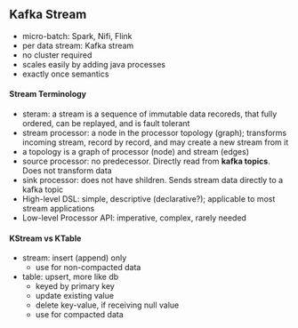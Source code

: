 ## Kafka Stream

- micro-batch: Spark, Nifi, Flink
- per data stream: Kafka stream
- no cluster required
- scales easily by adding java processes
- exactly once semantics

#### Stream Terminology

- steram: a stream is a sequence of immutable data recoreds, that fully ordered, can be replayed, and is fault tolerant
- stream processor: a node in the processor topology (graph); transforms incoming stream, record by record, and may create a new stream from it
- a topology is a graph of processor (node) and stream (edges)
- source processor: no predecessor. Directly read from **kafka topics**. Does not transform data
- sink processor: does not have shildren. Sends stream data directly to a kafka topic
- High-level DSL: simple, descriptive (declarative?); applicable to most stream applications
- Low-level Processor API: imperative, complex, rarely needed

#### KStream vs KTable

- stream: insert (append) only
  - use for non-compacted data
- table: upsert, more like db
  - keyed by primary key
  - update existing value
  - delete key-value, if receiving null value
  - use for compacted data
